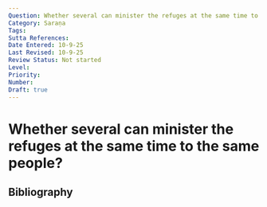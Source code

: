 ```yaml
---
Question: Whether several can minister the refuges at the same time to the same people?
Category: Saraṇa
Tags: 
Sutta References: 
Date Entered: 10-9-25
Last Revised: 10-9-25
Review Status: Not started
Level: 
Priority: 
Number: 
Draft: true
---
```


# Whether several can minister the refuges at the same time to the same people?

## Bibliography

<!-- 

Notes:



-->